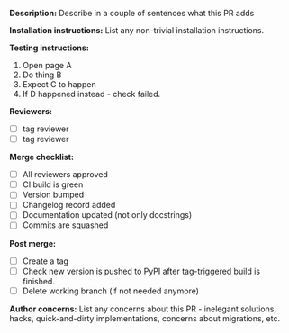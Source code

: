 **Description:** Describe in a couple of sentences what this PR adds

**Installation instructions:** List any non-trivial installation 
instructions.

**Testing instructions:**

1. Open page A
2. Do thing B
3. Expect C to happen
4. If D happened instead - check failed.

**Reviewers:**
- [ ] tag reviewer 
- [ ] tag reviewer 

**Merge checklist:**
- [ ] All reviewers approved
- [ ] CI build is green
- [ ] Version bumped
- [ ] Changelog record added
- [ ] Documentation updated (not only docstrings)
- [ ] Commits are squashed

**Post merge:**
- [ ] Create a tag
- [ ] Check new version is pushed to PyPI after tag-triggered build is 
      finished.
- [ ] Delete working branch (if not needed anymore)

**Author concerns:** List any concerns about this PR - inelegant 
solutions, hacks, quick-and-dirty implementations, concerns about 
migrations, etc.

